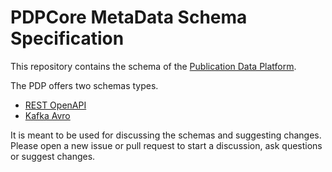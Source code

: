 # PDPCore MetaData Schema Specification

This repository contains the schema of the [Publication Data Platform](http://api.pdp.production.srgssr.ch/).

The PDP offers two schemas types.

- [REST OpenAPI](https://github.com/SRGSSR/pdpcore-schema/blob/main/rest/pdp-api.yaml)
- [Kafka Avro](https://github.com/SRGSSR/pdpcore-schema/blob/main/avro/egest/PDP.avdl)

It is meant to be used for discussing the schemas and suggesting changes.
Please open a new issue or pull request to start a discussion, ask questions or suggest changes.
